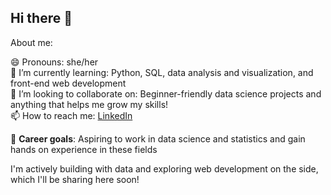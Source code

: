 ## Hi there 👋

About me:


😄 Pronouns: she/her  
🌱 I’m currently learning: Python, SQL, data analysis and visualization, and front-end web development  
👯 I’m looking to collaborate on: Beginner-friendly data science projects and anything that helps me grow my skills!  
📫 How to reach me: [LinkedIn](https://www.linkedin.com/in/juhi-sahay)  

🔭 **Career goals**: Aspiring to work in data science and statistics and gain hands on experience in these fields



I'm actively building with data and exploring web development on the side, which I'll be sharing here soon!
<!--
**juhisahay/juhisahay** is a ✨ _special_ ✨ repository because its `README.md` (this file) appears on your GitHub profile.

Here are some ideas to get you started:

- 🔭 I’m currently working on ...
- 🌱 I’m currently learning ...
- 👯 I’m looking to collaborate on ...
- 🤔 I’m looking for help with ...
- 💬 Ask me about ...
- 📫 How to reach me: ...
- 😄 Pronouns: ...
- ⚡ Fun fact: ...
-->
